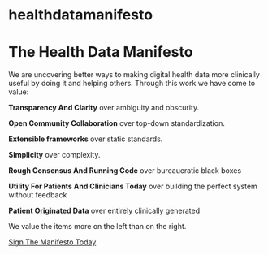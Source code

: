 # healthdatamanifesto
The Health Data Manifesto
=========================

We are uncovering better ways to making digital health data more clinically useful by doing it and helping others. Through this work we have come to value:

**Transparency And Clarity** over ambiguity and obscurity.

**Open Community Collaboration** over top-down standardization.

**Extensible frameworks** over static standards.

**Simplicity** over complexity.

**Rough Consensus And Running Code** over bureaucratic black boxes

**Utility For Patients And Clinicians Today** over building the perfect system without feedback

**Patient Originated Data** over entirely clinically generated

We value the items more on the left than on the right.

[Sign The Manifesto Today](https://docs.google.com/forms/d/1Ednb3ucGYUH7tySz7liXYuh7BIN9vRwroiaZsTFSkvY/viewform?c=0&w=1&usp=send_form)
